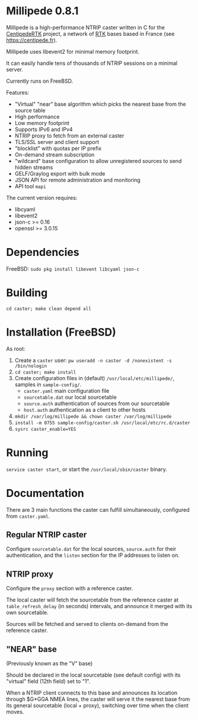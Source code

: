 Millipede 0.8.1
===============


Millipede is a high-performance NTRIP caster written in C for the [CentipedeRTK](https://github.com/CentipedeRTK) project, a network of [RTK](https://en.wikipedia.org/wiki/Real-time_kinematic_positioning) bases based in France (see https://centipede.fr).


Millipede uses libevent2 for minimal memory footprint.

It can easily handle tens of thousands of NTRIP sessions on a minimal server.

Currently runs on FreeBSD.

Features:
 * "Virtual" "near" base algorithm which picks the nearest base from the source table
 * High performance
 * Low memory footprint
 * Supports IPv6 and IPv4
 * NTRIP proxy to fetch from an external caster
 * TLS/SSL server and client support
 * "blocklist" with quotas per IP prefix
 * On-demand stream subscription
 * "wildcard" base configuration to allow unregistered sources to send hidden streams
 * GELF/Graylog export with bulk mode
 * JSON API for remote administration and monitoring
 * API tool `mapi`

The current version requires:
 * libcyaml
 * libevent2
 * json-c >= 0.16
 * openssl >= 3.0.15

Dependencies
============

FreeBSD: `sudo pkg install libevent libcyaml json-c`

Building
========

`cd caster; make clean depend all`

Installation (FreeBSD)
======================

As root:
1. Create a `caster` user: `pw useradd -n caster -d /nonexistent -s /bin/nologin`
2. `cd caster; make install`
3. Create configuration files in (default) `/usr/local/etc/millipede/`,
   samples in `sample-config/`.
	* `caster.yaml` main configuration file
	* `sourcetable.dat` our local sourcetable
	* `source.auth` authentication of sources from our sourcetable
	* `host.auth` authentication as a client to other hosts
4. `mkdir /var/log/millipede && chown caster /var/log/millipede`
5. `install -m 0755 sample-config/caster.sh /usr/local/etc/rc.d/caster`
6. `sysrc caster_enable=YES`


Running
=======

`service caster start`, or start the `/usr/local/sbin/caster` binary.

Documentation
=============

There are 3 main functions the caster can fulfill simultaneously, configured from `caster.yaml`.

## Regular NTRIP caster

Configure `sourcetable.dat` for the local sources, `source.auth` for their authentication, and the `listen` section for the IP addresses to listen on.

## NTRIP proxy

Configure the `proxy` section with a reference caster.

The local caster will fetch the sourcetable from the reference caster at `table_refresh_delay` (in seconds) intervals, and announce it merged with its own sourcetable.

Sources will be fetched and served to clients on-demand from the reference caster.

## "NEAR" base

(Previously known as the "V" base)

Should be declared in the local sourcetable (see default config) with its "virtual" field (12th field) set to "1".

When a NTRIP client connects to this base and announces its location through $G*GGA NMEA lines, the caster will serve it the nearest base from its general sourcetable (local + proxy), switching over time when the client moves.
